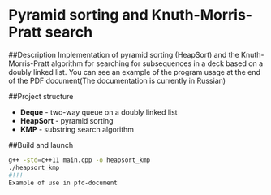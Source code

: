 # Pyramid sorting and Knuth-Morris-Pratt search

##Description
Implementation of pyramid sorting (HeapSort) and the Knuth-Morris-Pratt algorithm for searching for subsequences in a deck based on a doubly linked list. You can see an example of the program usage at the end of the PDF document(The documentation is currently in Russian)

##Project structure
- **Deque** - two-way queue on a doubly linked list
- **HeapSort** - pyramid sorting
- **KMP** - substring search algorithm

##Build and launch
```bash
g++ -std=c++11 main.cpp -o heapsort_kmp
./heapsort_kmp
#!!!
Example of use in pfd-document
